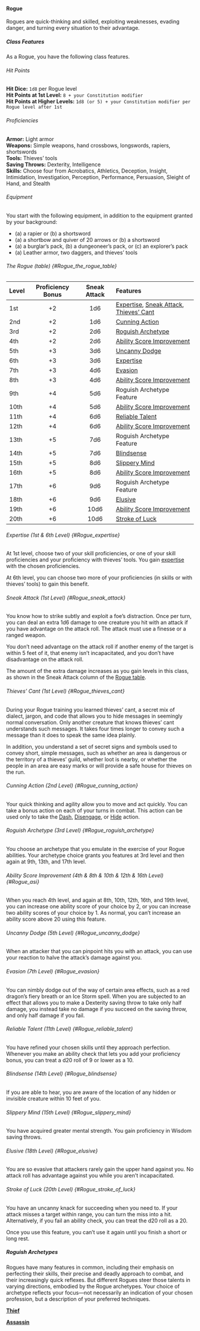 #### Rogue

Rogues are quick-thinking and skilled, exploiting weaknesses, evading danger, and turning every situation to their advantage.

##### Class Features

As a Rogue, you have the following class features.
###### Hit Points
**Hit Dice:**
`1d8` per Rogue level
\
**Hit Points at 1st Level:**
`8 + your Constitution modifier`
\
**Hit Points at Higher Levels:**
`1d8 (or 5) + your Constitution modifier per Rogue level after 1st`

###### Proficiencies
**Armor:**
Light armor
\
**Weapons:**
Simple weapons, hand crossbows, longswords, rapiers, shortswords
\
**Tools:**
Thieves’ tools
\
**Saving Throws:**
Dexterity, Intelligence
\
**Skills:**
Choose four from Acrobatics, Athletics, Deception, Insight, Intimidation, Investigation, Perception, Performance, Persuasion, Sleight of Hand, and Stealth

###### Equipment
You start with the following equipment, in addition to the equipment granted by your background:

- (a) a rapier or (b) a shortsword
- (a) a shortbow and quiver of 20 arrows or (b) a shortsword
- (a) a burglar’s pack, (b) a dungeoneer’s pack, or (c) an explorer’s pack
- (a) Leather armor, two daggers, and thieves’ tools

###### The Rogue (table) {#Rogue_the_rogue_table}

| Level | Proficiency Bonus | Sneak Attack | Features                                                                                                 |
|:------|:-----------------:|:------------:|:---------------------------------------------------------------------------------------------------------|
|   1st |         +2        |      1d6     | [Expertise](#Rogue_expertise), [Sneak Attack](#Rogue_sneak_attack), [Thieves’ Cant](#Rogue_thieves_cant) |
|   2nd |         +2        |      1d6     | [Cunning Action](#Rogue_cunning_action)                                                                  |
|   3rd |         +2        |      2d6     | [Roguish Archetype](#Rogue_roguish_archetype)                                                            |
|   4th |         +2        |      2d6     | [Ability Score Improvement](#Rogue_asi)                                                                  |
|   5th |         +3        |      3d6     | [Uncanny Dodge](#Rogue_uncanny_dodge)                                                                    |
|   6th |         +3        |      3d6     | [Expertise](#Rogue_expertise)                                                                            |
|   7th |         +3        |      4d6     | [Evasion](#Rogue_evasion)                                                                                |
|   8th |         +3        |      4d6     | [Ability Score Improvement](#Rogue_asi)                                                                  |
|   9th |         +4        |      5d6     | Roguish Archetype Feature                                                                                |
|  10th |         +4        |      5d6     | [Ability Score Improvement](#Rogue_asi)                                                                  |
|  11th |         +4        |      6d6     | [Reliable Talent](#Rogue_reliable_talent)                                                                |
|  12th |         +4        |      6d6     | [Ability Score Improvement](#Rogue_asi)                                                                  |
|  13th |         +5        |      7d6     | Roguish Archetype Feature                                                                                |
|  14th |         +5        |      7d6     | [Blindsense](#Rogue_blindsense)                                                                          |
|  15th |         +5        |      8d6     | [Slippery Mind](#Rogue_slippery_mind)                                                                    |
|  16th |         +5        |      8d6     | [Ability Score Improvement](#Rogue_asi)                                                                  |
|  17th |         +6        |      9d6     | Roguish Archetype Feature                                                                                |
|  18th |         +6        |      9d6     | [Elusive](#Rogue_elusive)                                                                                |
|  19th |         +6        |     10d6     | [Ability Score Improvement](#Rogue_asi)                                                                  |
|  20th |         +6        |     10d6     | [Stroke of Luck](#Rogue_stroke_of_luck)                                                                  |

###### Expertise (1st & 6th Level) {#Rogue_expertise}

At 1st level, choose two of your skill proficiencies, or one of your skill proficiencies and your proficiency with thieves’ tools.
You gain [expertise](#Proficiency_Bonus_expertise) with the chosen proficiencies.

At 6th level, you can choose two more of your proficiencies (in skills or with thieves’ tools) to gain this benefit.

###### Sneak Attack (1st Level) {#Rogue_sneak_attack}

You know how to strike subtly and exploit a foe’s distraction.
Once per turn, you can deal an extra 1d6 damage to one creature you hit with an attack if you have advantage on the attack roll.
The attack must use a finesse or a ranged weapon.

You don’t need advantage on the attack roll if another enemy of the target is within 5 feet of it, that enemy isn’t incapacitated, and you don’t have disadvantage on the attack roll.

The amount of the extra damage increases as you gain levels in this class, as shown in the Sneak Attack column of the [Rogue table](#Rogue_the_rogue_table).

###### Thieves’ Cant (1st Level) {#Rogue_thieves_cant}

During your Rogue training you learned thieves’ cant, a secret mix of dialect, jargon, and code that allows you to hide messages in seemingly normal conversation.
Only another creature that knows thieves’ cant understands such messages.
It takes four times longer to convey such a message than it does to speak the same idea plainly.

In addition, you understand a set of secret signs and symbols used to convey short, simple messages, such as whether an area is dangerous or the territory of a thieves’ guild, whether loot is nearby, or whether the people in an area are easy marks or will provide a safe house for thieves on the run.

###### Cunning Action (2nd Level) {#Rogue_cunning_action}

Your quick thinking and agility allow you to move and act quickly.
You can take a bonus action on each of your turns in combat.
This action can be used only to take the [Dash](#Combat_Actions_dash), [Disengage](#Combat_Actions_disengage), or [Hide](#Combat_Actions_hide) action.

###### Roguish Archetype (3rd Level) {#Rogue_roguish_archetype}

You choose an archetype that you emulate in the exercise of your Rogue abilities.
Your archetype choice grants you features at 3rd level and then again at 9th, 13th, and 17th level.

###### Ability Score Improvement (4th & 8th & 10th & 12th & 16th Level) {#Rogue_asi}

When you reach 4th level, and again at 8th, 10th, 12th, 16th, and 19th level, you can increase one ability score of your choice by 2, or you can increase two ability scores of your choice by 1.
As normal, you can’t increase an ability score above 20 using this feature.

###### Uncanny Dodge (5th Level) {#Rogue_uncanny_dodge}

When an attacker that you can pinpoint hits you with an attack, you can use your reaction to halve the attack’s damage against you.

###### Evasion (7th Level) {#Rogue_evasion}

You can nimbly dodge out of the way of certain area effects, such as a red dragon’s fiery breath or an Ice Storm spell.
When you are subjected to an effect that allows you to make a Dexterity saving throw to take only half damage, you instead take no damage if you succeed on the saving throw, and only half damage if you fail.

###### Reliable Talent (11th Level) {#Rogue_reliable_talent}

You have refined your chosen skills until they approach perfection.
Whenever you make an ability check that lets you add your proficiency bonus, you can treat a d20 roll of 9 or lower as a 10.

###### Blindsense (14th Level) {#Rogue_blindsense}

If you are able to hear, you are aware of the location of any hidden or invisible creature within 10 feet of you.

###### Slippery Mind (15th Level) {#Rogue_slippery_mind}

You have acquired greater mental strength.
You gain proficiency in Wisdom saving throws.

###### Elusive (18th Level) {#Rogue_elusive}

You are so evasive that attackers rarely gain the upper hand against you.
No attack roll has advantage against you while you aren’t incapacitated.

###### Stroke of Luck (20th Level) {#Rogue_stroke_of_luck}

You have an uncanny knack for succeeding when you need to.
If your attack misses a target within range, you can turn the miss into a hit.
Alternatively, if you fail an ability check, you can treat the d20 roll as a 20.

Once you use this feature, you can’t use it again until you finish a short or long rest.

##### Roguish Archetypes

Rogues have many features in common, including their emphasis on perfecting their skills, their precise and deadly approach to combat, and their increasingly quick reflexes.
But different Rogues steer those talents in varying directions, embodied by the Rogue archetypes.
Your choice of archetype reflects your focus—not necessarily an indication of your chosen profession, but a description of your preferred techniques.

[**Thief**](./Thief.md)

[**Assassin**](./Assassin.md)
